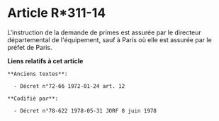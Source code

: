 # Article R*311-14

L'instruction de la demande de primes est assurée par le directeur départemental de l'équipement, sauf à Paris où elle est
assurée par le préfet de Paris.

**Liens relatifs à cet article**

	**Anciens textes**:

	  - Décret n°72-66 1972-01-24 art. 12

	**Codifié par**:

	  - Décret n°78-622 1978-05-31 JORF 8 juin 1978
